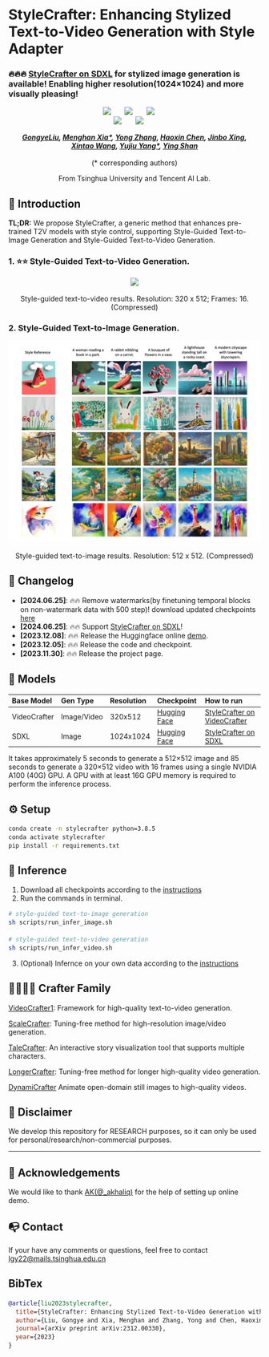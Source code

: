 # StyleCrafter: Enhancing Stylized Text-to-Video Generation with Style Adapter

### 🔥🔥🔥 [StyleCrafter on SDXL](https://github.com/GongyeLiu/StyleCrafter-SDXL) for stylized image generation is available! Enabling higher resolution(1024×1024) and more visually pleasing!


<div align="center">

 <a href='https://arxiv.org/abs/2312.00330'><img src='https://img.shields.io/badge/arXiv-2312.00330-b31b1b.svg'></a> &nbsp;&nbsp;&nbsp;&nbsp;&nbsp;
 <a href='https://gongyeliu.github.io/StyleCrafter.github.io/'><img src='https://img.shields.io/badge/Project-Page-Green'></a> &nbsp;&nbsp;&nbsp;&nbsp;&nbsp;
<a href='https://huggingface.co/spaces/liuhuohuo/StyleCrafter'><img src='https://img.shields.io/badge/%F0%9F%A4%97%20Hugging%20Face-Demo-blue'></a> &nbsp;&nbsp;&nbsp;&nbsp;&nbsp;<br>
 <a href='https://github.com/GongyeLiu/StyleCrafter'><img src='https://img.shields.io/badge/StyleCrafter-VideoCrafter-darkcyan'></a> &nbsp;&nbsp;&nbsp;&nbsp;&nbsp;
  <a href='https://github.com/GongyeLiu/StyleCrafter-SDXL'><img src='https://img.shields.io/badge/StyleCrafter-SDXL-darkcyan'></a> &nbsp;&nbsp;&nbsp;&nbsp;&nbsp;


_**[GongyeLiu](https://github.com/GongyeLiu), [Menghan Xia*](https://menghanxia.github.io/), [Yong Zhang](https://yzhang2016.github.io), [Haoxin Chen](https://scholar.google.com/citations?user=6UPJSvwAAAAJ&hl=zh-CN&oi=ao), [Jinbo Xing](https://doubiiu.github.io/), <br>[Xintao Wang](https://xinntao.github.io/), [Yujiu Yang*](https://scholar.google.com/citations?user=4gH3sxsAAAAJ&hl=zh-CN&oi=ao), [Ying Shan](https://scholar.google.com/citations?hl=en&user=4oXBp9UAAAAJ&view_op=list_works&sortby=pubdate)**_
<br><br>
(* corresponding authors)

From Tsinghua University and Tencent AI Lab.

</div>


## 🔆 Introduction

**TL;DR:** We propose StyleCrafter, a generic method that enhances pre-trained T2V models with style control, supporting Style-Guided Text-to-Image Generation and Style-Guided Text-to-Video Generation.  <br>


### 1. ⭐⭐ Style-Guided Text-to-Video Generation.

<div align="center">
<img src=docs/showcase_1.gif>
<p>Style-guided text-to-video results. Resolution: 320 x 512; Frames: 16. (Compressed)</p>
</div>


### 2. Style-Guided Text-to-Image Generation.

<div align="center">
<img src=docs/showcase_img.jpeg>
<p>Style-guided text-to-image results. Resolution: 512 x 512. (Compressed)</p>
</div>


## 📝 Changelog
- __[2024.06.25]__: 🔥🔥 Remove watermarks(by finetuning temporal blocks on non-watermark data with 500 step)! download updated checkpoints [here](https://huggingface.co/liuhuohuo/StyleCrafter/blob/main/temporal_v1_1.pth)
- __[2024.06.25]__: 🔥🔥 Support [StyleCrafter on SDXL](https://github.com/GongyeLiu/StyleCrafter-SDXL)!
- __[2023.12.08]__: 🔥🔥 Release the Huggingface online [demo](https://huggingface.co/spaces/liuhuohuo/StyleCrafter).
- __[2023.12.05]__: 🔥🔥 Release the code and checkpoint.
- __[2023.11.30]__: 🔥🔥 Release the project page.



## 🧰 Models

|Base Model| Gen Type | Resolution | Checkpoint | How to run |
|:---------|:---------|:--------|:--------|:--------|
|VideoCrafter| Image/Video |320x512|[Hugging Face](https://huggingface.co/liuhuohuo/StyleCrafter/tree/main)| [StyleCrafter on VideoCrafter](https://github.com/GongyeLiu/StyleCrafter)
|SDXL| Image |1024x1024|[Hugging Face](https://huggingface.co/liuhuohuo/StyleCrafter-SDXL)| [StyleCrafter on SDXL](https://github.com/GongyeLiu/StyleCrafter-SDXL)


It takes approximately 5 seconds to generate a 512×512 image and 85 seconds to generate a 320×512 video with 16 frames using a single NVIDIA A100 (40G) GPU. A GPU with at least 16G GPU memory is required to perform the inference process.

## ⚙️ Setup

```bash
conda create -n stylecrafter python=3.8.5
conda activate stylecrafter
pip install -r requirements.txt
```

## 💫 Inference

1) Download all checkpoints according to the [instructions](./checkpoints/README.md)
2) Run the commands in terminal.
```bash
# style-guided text-to-image generation
sh scripts/run_infer_image.sh

# style-guided text-to-video generation
sh scripts/run_infer_video.sh
```
3) (Optional) Infernce on your own data according to the [instructions](./eval_data/README.md)



## 👨‍👩‍👧‍👦 Crafter Family
[VideoCrafter1](https://github.com/AILab-CVC/VideoCrafter): Framework for high-quality text-to-video generation.

[ScaleCrafter](https://github.com/YingqingHe/ScaleCrafter): Tuning-free method for high-resolution image/video generation.

[TaleCrafter](https://github.com/AILab-CVC/TaleCrafter): An interactive story visualization tool that supports multiple characters.  

[LongerCrafter](https://github.com/arthur-qiu/LongerCrafter): Tuning-free method for longer high-quality video generation.  

[DynamiCrafter](https://github.com/Doubiiu/DynamiCrafter) Animate open-domain still images to high-quality videos.


## 📢 Disclaimer
We develop this repository for RESEARCH purposes, so it can only be used for personal/research/non-commercial purposes.
****

## 🙏 Acknowledgements
We would like to thank [AK(@_akhaliq)](https://twitter.com/_akhaliq?lang=en) for the help of setting up online demo.


## 📭 Contact
If your have any comments or questions, feel free to contact [lgy22@mails.tsinghua.edu.cn](lgy22@mails.tsinghua.edu.cn)

## BibTex
```bibtex
@article{liu2023stylecrafter,
  title={StyleCrafter: Enhancing Stylized Text-to-Video Generation with Style Adapter},
  author={Liu, Gongye and Xia, Menghan and Zhang, Yong and Chen, Haoxin and Xing, Jinbo and Wang, Xintao and Yang, Yujiu and Shan, Ying},
  journal={arXiv preprint arXiv:2312.00330},
  year={2023}
}
```

